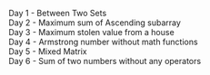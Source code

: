 Day 1 - Between Two Sets<br>
Day 2 - Maximum sum of Ascending subarray<br>
Day 3 - Maximum stolen value from a house<br>
Day 4 - Armstrong number without math functions<br>
Day 5 - Mixed Matrix<br>
Day 6 - Sum of two numbers without any operators<br>
